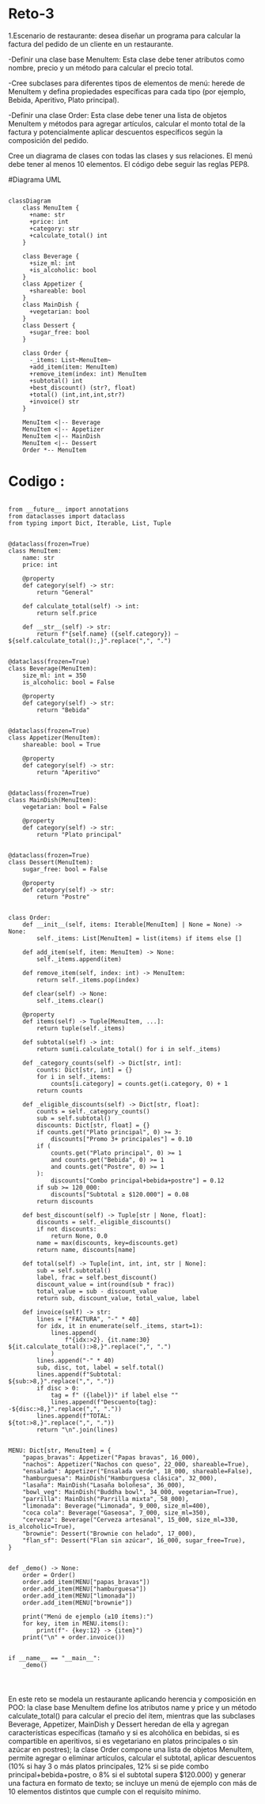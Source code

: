 # Reto-3

1.Escenario de restaurante: desea diseñar un programa para calcular la factura del pedido de un cliente en un restaurante.

-Definir una clase base MenuItem: Esta clase debe tener atributos como nombre, precio y un método para calcular el precio total.

-Cree subclases para diferentes tipos de elementos de menú: herede de MenuItem y defina propiedades específicas para cada tipo (por ejemplo, Bebida, Aperitivo, Plato principal).

-Definir una clase Order: Esta clase debe tener una lista de objetos MenuItem y métodos para agregar artículos, calcular el monto total de la factura y potencialmente aplicar descuentos específicos según la composición del pedido.

Cree un diagrama de clases con todas las clases y sus relaciones. El menú debe tener al menos 10 elementos. El código debe seguir las reglas PEP8.

#Diagrama UML

```mermaid

classDiagram
    class MenuItem {
      +name: str
      +price: int
      +category: str
      +calculate_total() int
    }

    class Beverage {
      +size_ml: int
      +is_alcoholic: bool
    }
    class Appetizer {
      +shareable: bool
    }
    class MainDish {
      +vegetarian: bool
    }
    class Dessert {
      +sugar_free: bool
    }

    class Order {
      -_items: List~MenuItem~
      +add_item(item: MenuItem)
      +remove_item(index: int) MenuItem
      +subtotal() int
      +best_discount() (str?, float)
      +total() (int,int,int,str?)
      +invoice() str
    }

    MenuItem <|-- Beverage
    MenuItem <|-- Appetizer
    MenuItem <|-- MainDish
    MenuItem <|-- Dessert
    Order *-- MenuItem
```
# Codigo :

```

from __future__ import annotations
from dataclasses import dataclass
from typing import Dict, Iterable, List, Tuple


@dataclass(frozen=True)
class MenuItem:
    name: str
    price: int

    @property
    def category(self) -> str:
        return "General"

    def calculate_total(self) -> int:
        return self.price

    def __str__(self) -> str:
        return f"{self.name} ({self.category}) — ${self.calculate_total():,}".replace(",", ".")


@dataclass(frozen=True)
class Beverage(MenuItem):
    size_ml: int = 350
    is_alcoholic: bool = False

    @property
    def category(self) -> str:
        return "Bebida"


@dataclass(frozen=True)
class Appetizer(MenuItem):
    shareable: bool = True

    @property
    def category(self) -> str:
        return "Aperitivo"


@dataclass(frozen=True)
class MainDish(MenuItem):
    vegetarian: bool = False

    @property
    def category(self) -> str:
        return "Plato principal"


@dataclass(frozen=True)
class Dessert(MenuItem):
    sugar_free: bool = False

    @property
    def category(self) -> str:
        return "Postre"


class Order:
    def __init__(self, items: Iterable[MenuItem] | None = None) -> None:
        self._items: List[MenuItem] = list(items) if items else []

    def add_item(self, item: MenuItem) -> None:
        self._items.append(item)

    def remove_item(self, index: int) -> MenuItem:
        return self._items.pop(index)

    def clear(self) -> None:
        self._items.clear()

    @property
    def items(self) -> Tuple[MenuItem, ...]:
        return tuple(self._items)

    def subtotal(self) -> int:
        return sum(i.calculate_total() for i in self._items)

    def _category_counts(self) -> Dict[str, int]:
        counts: Dict[str, int] = {}
        for i in self._items:
            counts[i.category] = counts.get(i.category, 0) + 1
        return counts

    def _eligible_discounts(self) -> Dict[str, float]:
        counts = self._category_counts()
        sub = self.subtotal()
        discounts: Dict[str, float] = {}
        if counts.get("Plato principal", 0) >= 3:
            discounts["Promo 3+ principales"] = 0.10
        if (
            counts.get("Plato principal", 0) >= 1
            and counts.get("Bebida", 0) >= 1
            and counts.get("Postre", 0) >= 1
        ):
            discounts["Combo principal+bebida+postre"] = 0.12
        if sub >= 120_000:
            discounts["Subtotal ≥ $120.000"] = 0.08
        return discounts

    def best_discount(self) -> Tuple[str | None, float]:
        discounts = self._eligible_discounts()
        if not discounts:
            return None, 0.0
        name = max(discounts, key=discounts.get)
        return name, discounts[name]

    def total(self) -> Tuple[int, int, int, str | None]:
        sub = self.subtotal()
        label, frac = self.best_discount()
        discount_value = int(round(sub * frac))
        total_value = sub - discount_value
        return sub, discount_value, total_value, label

    def invoice(self) -> str:
        lines = ["FACTURA", "-" * 40]
        for idx, it in enumerate(self._items, start=1):
            lines.append(
                f"{idx:>2}. {it.name:30} ${it.calculate_total():>8,}".replace(",", ".")
            )
        lines.append("-" * 40)
        sub, disc, tot, label = self.total()
        lines.append(f"Subtotal:                 ${sub:>8,}".replace(",", "."))
        if disc > 0:
            tag = f" ({label})" if label else ""
            lines.append(f"Descuento{tag}:           -${disc:>8,}".replace(",", "."))
        lines.append(f"TOTAL:                    ${tot:>8,}".replace(",", "."))
        return "\n".join(lines)


MENU: Dict[str, MenuItem] = {
    "papas_bravas": Appetizer("Papas bravas", 16_000),
    "nachos": Appetizer("Nachos con queso", 22_000, shareable=True),
    "ensalada": Appetizer("Ensalada verde", 18_000, shareable=False),
    "hamburguesa": MainDish("Hamburguesa clásica", 32_000),
    "lasaña": MainDish("Lasaña boloñesa", 36_000),
    "bowl_veg": MainDish("Buddha bowl", 34_000, vegetarian=True),
    "parrilla": MainDish("Parrilla mixta", 58_000),
    "limonada": Beverage("Limonada", 9_000, size_ml=400),
    "coca cola": Beverage("Gaseosa", 7_000, size_ml=350),
    "cerveza": Beverage("Cerveza artesanal", 15_000, size_ml=330, is_alcoholic=True),
    "brownie": Dessert("Brownie con helado", 17_000),
    "flan_sf": Dessert("Flan sin azúcar", 16_000, sugar_free=True),
}


def _demo() -> None:
    order = Order()
    order.add_item(MENU["papas_bravas"])
    order.add_item(MENU["hamburguesa"])
    order.add_item(MENU["limonada"])
    order.add_item(MENU["brownie"])

    print("Menú de ejemplo (≥10 ítems):")
    for key, item in MENU.items():
        print(f"- {key:12} -> {item}")
    print("\n" + order.invoice())


if __name__ == "__main__":
    _demo()


```
#

En este reto se modela un restaurante aplicando herencia y composición en POO: la clase base MenuItem define los atributos name y price y un método calculate_total() para calcular el precio del ítem, mientras que las subclases Beverage, Appetizer, MainDish y Dessert heredan de ella y agregan características específicas (tamaño y si es alcohólica en bebidas, si es compartible en aperitivos, si es vegetariano en platos principales o sin azúcar en postres); la clase Order compone una lista de objetos MenuItem, permite agregar o eliminar artículos, calcular el subtotal, aplicar descuentos (10% si hay 3 o más platos principales, 12% si se pide combo principal+bebida+postre, o 8% si el subtotal supera $120.000) y generar una factura en formato de texto; se incluye un menú de ejemplo con más de 10 elementos distintos que cumple con el requisito mínimo.
